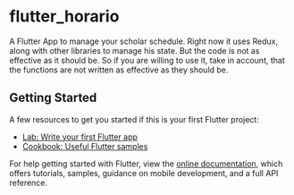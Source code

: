 # flutter_horario

A Flutter App to manage your scholar schedule. Right now it uses Redux, along with other libraries to manage his state. But the code is not as effective as it should be. So if you are willing to use it, take in account, that the functions are not written as effective as they should be.

## Getting Started


A few resources to get you started if this is your first Flutter project:

- [Lab: Write your first Flutter app](https://flutter.io/docs/get-started/codelab)
- [Cookbook: Useful Flutter samples](https://flutter.io/docs/cookbook)

For help getting started with Flutter, view the
[online documentation](https://flutter.io/docs), which offers tutorials, 
samples, guidance on mobile development, and a full API reference.
